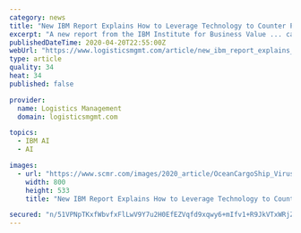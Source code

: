 ```yaml
---
category: news
title: "New IBM Report Explains How to Leverage Technology to Counter Pandemic Disruption"
excerpt: "A new report from the IBM Institute for Business Value ... causing unanticipated chaos while emphasizing a need for resilience and smarter systems based in AI, automation and blockchain technologies. This calls for organizations to: Prepare for when ..."
publishedDateTime: 2020-04-20T22:55:00Z
webUrl: "https://www.logisticsmgmt.com/article/new_ibm_report_explains_how_to_leverage_technology_to_counter_pandemic_disr"
type: article
quality: 34
heat: 34
published: false

provider:
  name: Logistics Management
  domain: logisticsmgmt.com

topics:
  - IBM AI
  - AI

images:
  - url: "https://www.scmr.com/images/2020_article/OceanCargoShip_Virus_SCMR_0320.jpg"
    width: 800
    height: 533
    title: "New IBM Report Explains How to Leverage Technology to Counter Pandemic Disruption"

secured: "n/51VPNpTKxfWbvfxFlLwV9Y7u2H0EfEZVqfd9xqwy6+mIfv1+R9JkVTxWRjZvWMs7yoTJIsWHRiQw+lQm2hl/HJMSzriy5SZem0Wfe6LIHInUQBVHpfcehd4QLzcNNGe1M2TrJ5leGc1xuxUjk3n4WtY+30XL5+VGWOALzwd4/Byla8wTfWDnhCvLme2dfEyWZNOUF9f/pDk9BycfGy1jCNcFqJ8Nz533b2IJ4rvEbApuJB1ckQZzbLXuMFq8ccxk8zMlnX+d1O5UaqiQsc8pEnAyxImgdyo9lCuy99MVxvJOHLmyVgp/cyg4O8QnaK;MOacmHa2nqLmJLPomjFuSA=="
---
```


